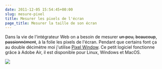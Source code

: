 ```yaml
---
date: 2011-12-05 15:54:45+00:00
slug: mesure-pixel
title: Mesurer les pixels de l'écran
page_title: Mesurer la taille de son écran
---
```


Dans la vie de l'intégrateur Web on a besoin de mesurer <del>un peu,</del> <del>beaucoup</del>, <del>passionnément</del>, à la folie les pixels de l'écran.
Pendant que certains font ça au double décimètre moi j'utilise [Pixel Window](http://www.pixelwindowapp.com/).
Ce petit logiciel fonctionne grâce à Adobe Air, il est disponible pour Linux, Windows et MacOS.

[![](http://davidleuliette.com/wordPress/wp-content/uploads/2011/11/pixelWindow-300x246.png)](http://davidleuliette.com/wordPress/wp-content/uploads/2011/11/pixelWindow.png)
